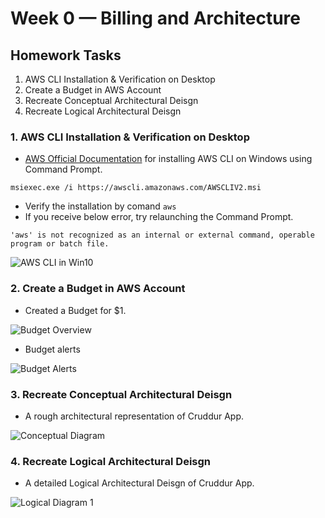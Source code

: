 # Week 0 — Billing and Architecture
## Homework Tasks
1. AWS CLI Installation & Verification on Desktop 
2. Create a Budget in AWS Account
3. Recreate Conceptual Architectural Deisgn
4. Recreate Logical Architectural Deisgn



### 1. AWS CLI Installation & Verification on Desktop 
- [AWS Official Documentation](https://docs.aws.amazon.com/cli/latest/userguide/getting-started-install.html) for installing AWS CLI on Windows using Command Prompt.
```
msiexec.exe /i https://awscli.amazonaws.com/AWSCLIV2.msi
```
- Verify the installation by comand `aws`
- If you receive below error, try relaunching the Command Prompt. 

`'aws' is not recognized as an internal or external command,
operable program or batch file.`

![AWS CLI in Win10](https://user-images.githubusercontent.com/40818088/219865329-ca746071-0c9b-47a8-8d2c-d4fae780e76f.PNG)

### 2. Create a Budget in AWS Account

- Created a Budget for $1.

![Budget Overview](https://user-images.githubusercontent.com/40818088/219865691-3577831a-bbb7-4fd6-b5f8-f3240cafe683.PNG)

- Budget alerts

![Budget Alerts](https://user-images.githubusercontent.com/40818088/219874656-1f51ea32-4149-417b-bacf-61cc1c6f1652.PNG)

### 3. Recreate Conceptual Architectural Deisgn

- A rough architectural representation of Cruddur App. 

![Conceptual Diagram](https://user-images.githubusercontent.com/40818088/219865768-9c0a6ee4-e9cf-496f-88b3-544c72759ba6.PNG)

### 4. Recreate Logical Architectural Deisgn

- A detailed Logical Architectural Deisgn of Cruddur App. 

![Logical Diagram 1](https://user-images.githubusercontent.com/40818088/219873927-18dbcad0-e74e-4c58-b26a-9f39b303bae5.PNG)




